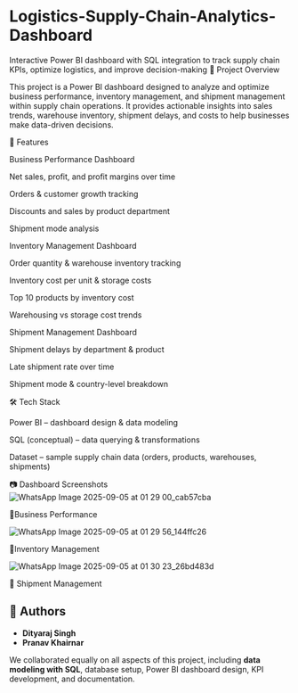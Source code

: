 # Logistics-Supply-Chain-Analytics-Dashboard
Interactive Power BI dashboard with SQL integration to track supply chain KPIs, optimize logistics, and improve decision-making
📌 Project Overview

This project is a Power BI dashboard designed to analyze and optimize business performance, inventory management, and shipment management within supply chain operations.
It provides actionable insights into sales trends, warehouse inventory, shipment delays, and costs to help businesses make data-driven decisions.

🚀 Features

Business Performance Dashboard

Net sales, profit, and profit margins over time

Orders & customer growth tracking

Discounts and sales by product department

Shipment mode analysis

Inventory Management Dashboard

Order quantity & warehouse inventory tracking

Inventory cost per unit & storage costs

Top 10 products by inventory cost

Warehousing vs storage cost trends

Shipment Management Dashboard

Shipment delays by department & product

Late shipment rate over time

Shipment mode & country-level breakdown

🛠️ Tech Stack

Power BI – dashboard design & data modeling

SQL (conceptual) – data querying & transformations

Dataset – sample supply chain data (orders, products, warehouses, shipments)

📷 Dashboard Screenshots
![WhatsApp Image 2025-09-05 at 01 29 00_cab57cba](https://github.com/user-attachments/assets/295b7df1-6c5f-49a5-94da-098445396723)

🔹Business Performance

![WhatsApp Image 2025-09-05 at 01 29 56_144ffc26](https://github.com/user-attachments/assets/d610b9db-2bdf-447d-916b-44b9f0441c05)

🔹Inventory Management

![WhatsApp Image 2025-09-05 at 01 30 23_26bd483d](https://github.com/user-attachments/assets/ed77dacd-96fd-4042-8559-7935c724e5fe)

 🔹 Shipment Management
 ## 👥 Authors  

- **Dityaraj Singh**  
- **Pranav Khairnar**  

We collaborated equally on all aspects of this project, including **data modeling with SQL**, database setup, Power BI dashboard design, KPI development, and documentation.  

